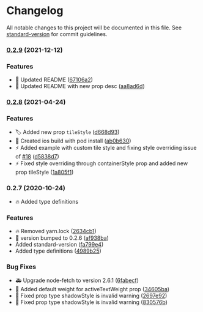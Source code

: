 # Changelog

All notable changes to this project will be documented in this file. See [standard-version](https://github.com/conventional-changelog/standard-version) for commit guidelines.

### [0.2.9](https://github.com/Karthik-B-06/rn-segmented-control/compare/v0.2.8...v0.2.9) (2021-12-12)


### Features

* :memo: Updated README ([67106a2](https://github.com/Karthik-B-06/rn-segmented-control/commit/67106a28b27f3ec752b184c430f2167d1e059173))
* :memo: Updated README with new prop desc ([aa8ad6d](https://github.com/Karthik-B-06/rn-segmented-control/commit/aa8ad6db121e69a12113f5fe3a96734d63372dcb))

### [0.2.8](https://github.com/Karthik-B-06/rn-segmented-control/compare/v0.2.7...v0.2.8) (2021-04-24)


### Features

* :label: Added new prop `tileStyle` ([d668d93](https://github.com/Karthik-B-06/rn-segmented-control/commit/d668d938b8d6dd85878cd7b8188b34caeab052e0))
* :rocket: Created ios build with pod install ([ab0b630](https://github.com/Karthik-B-06/rn-segmented-control/commit/ab0b630ada41c4b785a676907a7d96f9474d8978))
* :zap: Added example with custom tile style and fixing style overriding issue of [#18](https://github.com/Karthik-B-06/rn-segmented-control/issues/18) ([d5838d7](https://github.com/Karthik-B-06/rn-segmented-control/commit/d5838d7fb335247b4f60c955af56ba37cc07dc4a))
* :zap: Fixed style overriding through containerStyle prop and added new prop tileStyle ([1a805f1](https://github.com/Karthik-B-06/rn-segmented-control/commit/1a805f1c9268f3365e9be120870dc1b93ca3a678))

### 0.2.7 (2020-10-24)

- :fire: Added type definitions

### Features

- :fire: Removed yarn.lock ([2634cb1](https://github.com/Karthik-B-06/rn-segmented-control/commit/2634cb1a5c2dab10cce4539d08f454c761942f99))
- :rocket: version bumped to 0.2.6 ([af938ba](https://github.com/Karthik-B-06/rn-segmented-control/commit/af938ba640b148c4bef0a0f7ab5f17f6385b3d66))
- Added standard-version ([fa799e4](https://github.com/Karthik-B-06/rn-segmented-control/commit/fa799e46124f0f41a39425b6117e408cd7e38056))
- Added type definitions ([4989b25](https://github.com/Karthik-B-06/rn-segmented-control/commit/4989b25c4fbc189de01f2a702c20bd4e91038fac))

### Bug Fixes

- :ambulance: Upgrade node-fetch to version 2.6.1 ([6fabecf](https://github.com/Karthik-B-06/rn-segmented-control/commit/6fabecfda9b1b37d8c940d5cc1389c1393d72aca))
- :bug: Added default weight for activeTextWeight prop ([34605ba](https://github.com/Karthik-B-06/rn-segmented-control/commit/34605ba7a965a0ef54016caf786b0a6e27cad7dd))
- :rotating_light: Fixed prop type shadowStyle is invalid warning ([2697e92](https://github.com/Karthik-B-06/rn-segmented-control/commit/2697e924944b295f7168ea99564d7072c20d7d3a))
- :rotating_light: Fixed prop type shadowStyle is invalid warning ([830576b](https://github.com/Karthik-B-06/rn-segmented-control/commit/830576b8ef81199626231e1d021a13384ac9b306))
